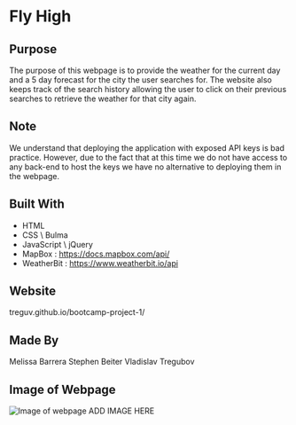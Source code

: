 # Fly High

## Purpose
The purpose of this webpage is to provide the weather for the current day and a 5 day forecast for the city the user searches for. The website also keeps track of the search history allowing the user to click on their previous searches to retrieve the weather for that city again.

## Note
We understand that deploying the application with exposed API keys is bad practice. However, due to the fact that at this time we do not have access to any back-end to host the keys we have no alternative to deploying them in the webpage.

## Built With
* HTML
* CSS \ Bulma
* JavaScript \ jQuery
* MapBox : https://docs.mapbox.com/api/
* WeatherBit : https://www.weatherbit.io/api


## Website
treguv.github.io/bootcamp-project-1/
## Made By
Melissa Barrera
Stephen Beiter
Vladislav Tregubov

## Image of Webpage
![Image of webpage](/assets/img/web-screenshot-png.png) ADD IMAGE HERE

